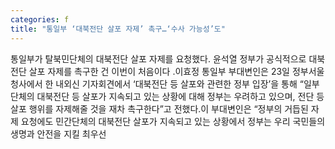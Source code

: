 ```yaml
---
categories: f
title: "통일부 ‘대북전단 살포 자제’ 촉구…‘수사 가능성’도"
---
```

통일부가 탈북민단체의 대북전단 살포 자제를 요청했다. 윤석열 정부가 공식적으로 대북전단 살포 자제를 촉구한 건 이번이 처음이다 .이효정 통일부 부대변인은 23일 정부서울청사에서 한 내외신 기자회견에서 ‘대북전단 등 살포와 관련한 정부 입장’을 통해 “일부 단체의 대북전단 등 살포가 지속되고 있는 상황에 대해 정부는 우려하고 있으며, 전단 등 살포 행위를 자제해줄 것을 재차 촉구한다”고 전했다.이 부대변인은 “정부의 거듭된 자제 요청에도 민간단체의 대북전단 살포가 지속되고 있는 상황에서 정부는 우리 국민들의 생명과 안전을 지킬 최우선